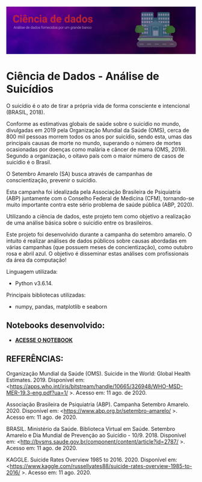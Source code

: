 <p align="center">
  <img src="https://github.com/iagoho/selecao_cientista_dados/blob/main/imagens/banner_iago.png" >
</p>

# Ciência de Dados - Análise de Suicídios

O suicídio é o ato de tirar a própria vida de forma consciente e intencional (BRASIL, 2018). 

Conforme as estimativas globais de saúde sobre o suicídio no mundo, divulgadas em 2019 pela Organização Mundial da Saúde (OMS), cerca de 800 mil pessoas morrem todos os anos por suicídio, sendo esta, umas das principais causas de morte no mundo, superando o número de mortes ocasionadas por doenças como malária e câncer de mama (OMS, 2019). Segundo a organização, o oitavo país com o maior número de casos de suicídio é o Brasil.

O Setembro Amarelo (SA) busca através de campanhas de conscientização, prevenir o suicídio. 

Esta campanha foi idealizada pela Associação Brasileira de Psiquiatria (ABP) juntamente com o Conselho Federal de Medicina (CFM), tornando-se muito importante contra este sério problema de saúde pública (ABP, 2020).

Utilizando a ciência de dados, este projeto tem como objetivo a realização de uma análise básica sobre o suicídio entre os brasileiros.

Este projeto foi desenvolvido durante a campanha do setembro amarelo. O intuito é realizar análises de dados públicos sobre causas abordadas em várias campanhas (que possuem meses de concientização), como outubro rosa e abril azul. 
O objetivo é disseminar estas análises com profissionais da área da computação!

Linguagem utilizada: 
- Python v3.6.14.

Principais bibliotecas utilizadas: 
- numpy, pandas, matplotlib e seaborn

## Notebooks desenvolvido:
* [**ACESSE O NOTEBOOK**](https://github.com/iagoho/data_science_analise_suicidios/blob/master/SetembroAmarelo_AnaliseSuicidio.ipynb)

## REFERÊNCIAS:

Organização Mundial da Saúde (OMS). Suicide in the World: Global Health Estimates. 2019. Disponível em: <https://apps.who.int/iris/bitstream/handle/10665/326948/WHO-MSD-MER-19.3-eng.pdf?ua=1/ >. Acesso em: 11 ago. de 2020.

Associação Brasileira de Psiquiatria (ABP). Campanha Setembro Amarelo. 2020. Disponível em: <https://www.abp.org.br/setembro-amarelo/ >. Acesso em: 11 ago. de 2020.

BRASIL. Ministério da Saúde. Biblioteca Virtual em Saúde. Setembro Amarelo e Dia Mundial de Prevenção ao Suicídio - 10/9. 2018. Disponível em: <http://bvsms.saude.gov.br/component/content/article?id=2787/ >. Acesso em: 11 ago. de 2020.

KAGGLE. Suicide Rates Overview 1985 to 2016. 2020. Disponível em: <https://www.kaggle.com/russellyates88/suicide-rates-overview-1985-to-2016/ >. Acesso em: 11 ago. 2020.
